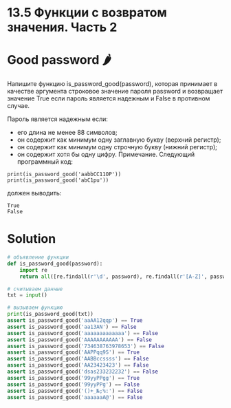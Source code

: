 # 13.5 Функции с возвратом значения. Часть 2

# Good password 🌶️

Напишите функцию is_password_good(password), которая принимает в качестве аргумента строковое значение пароля password и
возвращает значение True если пароль является надежным и False в противном случае.

Пароль является надежным если:

* его длина не менее 88 символов;
* он содержит как минимум одну заглавную букву (верхний регистр);
* он содержит как минимум одну строчную букву (нижний регистр);
* он содержит хотя бы одну цифру.
  Примечание. Следующий программный код:

```
print(is_password_good('aabbCC11OP'))
print(is_password_good('abC1pu'))
```

должен выводить:

```
True
False
```

# Solution

```python
# объявление функции
def is_password_good(password):
    import re
    return all([re.findall(r'\d', password), re.findall(r'[A-Z]', password), re.findall(r'[a-z]', password), len(password) >= 8])

# считываем данные
txt = input()

# вызываем функцию
print(is_password_good(txt))
assert is_password_good('aaAA12qqp') == True
assert is_password_good('aa13AN') == False
assert is_password_good('aaaaaaaaaaaaa') == False
assert is_password_good('AAAAAAAAAAA') == False
assert is_password_good('734638763978653') == False
assert is_password_good('AAPPqq9S') == True
assert is_password_good('AABBccssss') == False
assert is_password_good('AA23423423') == False
assert is_password_good('dsas233232232') == False
assert is_password_good('99yyPPgg') == True
assert is_password_good('99yyPPg') == False
assert is_password_good('()+_№;%:') == False
assert is_password_good('aaaaaaA@') == False

```